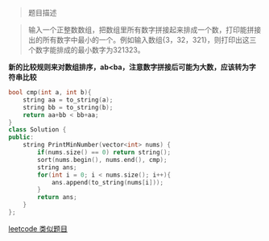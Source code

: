 > 题目描述

> 输入一个正整数数组，把数组里所有数字拼接起来排成一个数，打印能拼接出的所有数字中最小的一个。例如输入数组{3，32，321}，则打印出这三个数字能排成的最小数字为321323。

**新的比较规则来对数组排序，ab<ba，注意数字拼接后可能为大数，应该转为字符串比较**

```c++
bool cmp(int a, int b){
    string aa = to_string(a);
    string bb = to_string(b);
    return aa+bb < bb+aa;
}
class Solution {
public:
    string PrintMinNumber(vector<int> nums) {
        if(nums.size() == 0) return string();
        sort(nums.begin(), nums.end(), cmp);
        string ans;
        for(int i = 0; i < nums.size(); i++){
            ans.append(to_string(nums[i]));
        }
        return ans;
    }
};
```

[leetcode 类似题目](https://leetcode.com/problems/largest-number/)